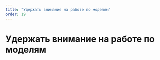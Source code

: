 ```yaml
---
title: "Удержать внимание на работе по моделям"
order: 19
---
```


# Удержать внимание на работе по моделям

